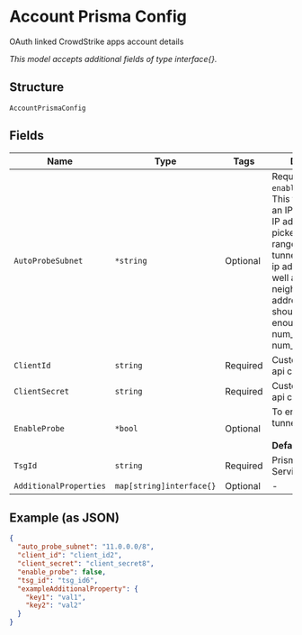 
# Account Prisma Config

OAuth linked CrowdStrike apps account details

*This model accepts additional fields of type interface{}.*

## Structure

`AccountPrismaConfig`

## Fields

| Name | Type | Tags | Description |
|  --- | --- | --- | --- |
| `AutoProbeSubnet` | `*string` | Optional | Required If `enable_probe`==`true`. This field will accept an IPv4 cidr and an IP address will be picked from this range to be used as tunnel probe source ip address and as well as BGP neighbour IP address. The subnet should be big enough for num_devices * num_tunnel * 2 |
| `ClientId` | `string` | Required | Customer account api client ID |
| `ClientSecret` | `string` | Required | Customer account api client Secret |
| `EnableProbe` | `*bool` | Optional | To enable/disable tunnel probe<br><br>**Default**: `false` |
| `TsgId` | `string` | Required | Prisma Tenant Service Group id |
| `AdditionalProperties` | `map[string]interface{}` | Optional | - |

## Example (as JSON)

```json
{
  "auto_probe_subnet": "11.0.0.0/8",
  "client_id": "client_id2",
  "client_secret": "client_secret8",
  "enable_probe": false,
  "tsg_id": "tsg_id6",
  "exampleAdditionalProperty": {
    "key1": "val1",
    "key2": "val2"
  }
}
```


